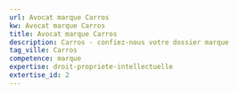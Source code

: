 ```yaml
---
url: Avocat marque Carros
kw: Avocat marque Carros
title: Avocat marque Carros
description: Carros - confiez-nous votre dossier marque
tag_ville: Carros
competence: marque
expertise: droit-propriete-intellectuelle
extertise_id: 2
---
```

